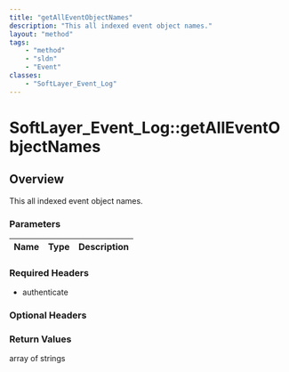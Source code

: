 ```yaml
---
title: "getAllEventObjectNames"
description: "This all indexed event object names."
layout: "method"
tags:
    - "method"
    - "sldn"
    - "Event"
classes:
    - "SoftLayer_Event_Log"
---
```

# SoftLayer_Event_Log::getAllEventObjectNames
## Overview 
This all indexed event object names. 

### Parameters 
|Name | Type | Description |
| --- | --- | --- |


### Required Headers
* authenticate

### Optional Headers

### Return Values
array of strings
